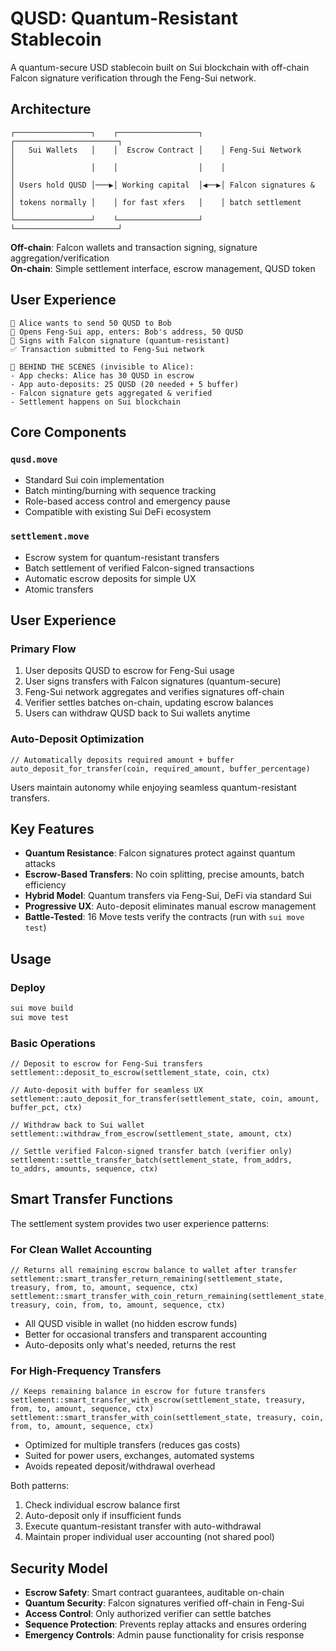 # QUSD: Quantum-Resistant Stablecoin

A quantum-secure USD stablecoin built on Sui blockchain with off-chain Falcon signature verification through the Feng-Sui network.

## Architecture

```
┌─────────────────┐    ┌──────────────────┐    ┌───────────────────────┐
│   Sui Wallets   │    │  Escrow Contract │    │ Feng-Sui Network      │
│                 │    │                  │    │                       │
│ Users hold QUSD │───▶│ Working capital  │◀──▶│ Falcon signatures &   │
│ tokens normally │    │ for fast xfers   │    │ batch settlement      │
└─────────────────┘    └──────────────────┘    └───────────────────────┘
```

**Off-chain**: Falcon wallets and transaction signing, signature aggregation/verification  
**On-chain**: Simple settlement interface, escrow management, QUSD token

## User Experience
```
👤 Alice wants to send 50 QUSD to Bob
📱 Opens Feng-Sui app, enters: Bob's address, 50 QUSD
🔐 Signs with Falcon signature (quantum-resistant)
✅ Transaction submitted to Feng-Sui network

🤖 BEHIND THE SCENES (invisible to Alice):
- App checks: Alice has 30 QUSD in escrow
- App auto-deposits: 25 QUSD (20 needed + 5 buffer)
- Falcon signature gets aggregated & verified
- Settlement happens on Sui blockchain
```

## Core Components

### `qusd.move`
- Standard Sui coin implementation
- Batch minting/burning with sequence tracking
- Role-based access control and emergency pause
- Compatible with existing Sui DeFi ecosystem

### `settlement.move`
- Escrow system for quantum-resistant transfers
- Batch settlement of verified Falcon-signed transactions
- Automatic escrow deposits for simple UX
- Atomic transfers

## User Experience

### Primary Flow
1. User deposits QUSD to escrow for Feng-Sui usage
2. User signs transfers with Falcon signatures (quantum-secure)
3. Feng-Sui network aggregates and verifies signatures off-chain
4. Verifier settles batches on-chain, updating escrow balances
5. Users can withdraw QUSD back to Sui wallets anytime

### Auto-Deposit Optimization
```move
// Automatically deposits required amount + buffer
auto_deposit_for_transfer(coin, required_amount, buffer_percentage)
```

Users maintain autonomy while enjoying seamless quantum-resistant transfers.

## Key Features

- **Quantum Resistance**: Falcon signatures protect against quantum attacks
- **Escrow-Based Transfers**: No coin splitting, precise amounts, batch efficiency  
- **Hybrid Model**: Quantum transfers via Feng-Sui, DeFi via standard Sui
- **Progressive UX**: Auto-deposit eliminates manual escrow management
- **Battle-Tested**: 16 Move tests verify the contracts (run with `sui move test`)

## Usage

### Deploy
```bash
sui move build
sui move test
```

### Basic Operations
```move
// Deposit to escrow for Feng-Sui transfers
settlement::deposit_to_escrow(settlement_state, coin, ctx)

// Auto-deposit with buffer for seamless UX  
settlement::auto_deposit_for_transfer(settlement_state, coin, amount, buffer_pct, ctx)

// Withdraw back to Sui wallet
settlement::withdraw_from_escrow(settlement_state, amount, ctx)

// Settle verified Falcon-signed transfer batch (verifier only)
settlement::settle_transfer_batch(settlement_state, from_addrs, to_addrs, amounts, sequence, ctx)
```

## Smart Transfer Functions

The settlement system provides two user experience patterns:

### For Clean Wallet Accounting
```move
// Returns all remaining escrow balance to wallet after transfer
settlement::smart_transfer_return_remaining(settlement_state, treasury, from, to, amount, sequence, ctx)
settlement::smart_transfer_with_coin_return_remaining(settlement_state, treasury, coin, from, to, amount, sequence, ctx)
```
- All QUSD visible in wallet (no hidden escrow funds)
- Better for occasional transfers and transparent accounting
- Auto-deposits only what's needed, returns the rest

### For High-Frequency Transfers  
```move
// Keeps remaining balance in escrow for future transfers
settlement::smart_transfer_with_escrow(settlement_state, treasury, from, to, amount, sequence, ctx)
settlement::smart_transfer_with_coin(settlement_state, treasury, coin, from, to, amount, sequence, ctx)
```
- Optimized for multiple transfers (reduces gas costs)
- Suited for power users, exchanges, automated systems
- Avoids repeated deposit/withdrawal overhead

Both patterns:
1. Check individual escrow balance first
2. Auto-deposit only if insufficient funds  
3. Execute quantum-resistant transfer with auto-withdrawal
4. Maintain proper individual user accounting (not shared pool)

## Security Model

- **Escrow Safety**: Smart contract guarantees, auditable on-chain
- **Quantum Security**: Falcon signatures verified off-chain in Feng-Sui
- **Access Control**: Only authorized verifier can settle batches
- **Sequence Protection**: Prevents replay attacks and ensures ordering
- **Emergency Controls**: Admin pause functionality for crisis response
